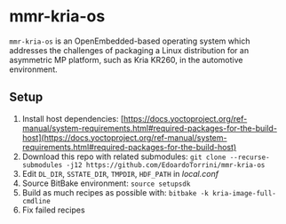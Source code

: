 # mmr-kria-os
`mmr-kria-os` is an OpenEmbedded-based operating system which addresses the challenges of packaging a Linux distribution for an asymmetric MP platform, such as Kria KR260, in the automotive environment.

## Setup
 1. Install host dependencies: [https://docs.yoctoproject.org/ref-manual/system-requirements.html#required-packages-for-the-build-host](https://docs.yoctoproject.org/ref-manual/system-requirements.html#required-packages-for-the-build-host)
 2. Download this repo with related submodules: `git clone --recurse-submodules -j12 https://github.com/EdoardoTorrini/mmr-kria-os`
 3. Edit `DL_DIR`, `SSTATE_DIR`, `TMPDIR`, `HDF_PATH` in _local.conf_
 4. Source BitBake environment: `source setupsdk`
 5. Build as much recipes as possible with: `bitbake -k kria-image-full-cmdline`
 6. Fix failed recipes
